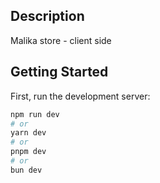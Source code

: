 ## Description

Malika store - client side

## Getting Started

First, run the development server:

```bash
npm run dev
# or
yarn dev
# or
pnpm dev
# or
bun dev
```

